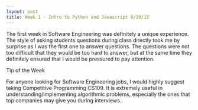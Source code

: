 ```yaml
---
layout: post
title: Week 1 - Intro to Python and Javascript 8/30/15
---
```


The first week in Software Engineering was definitely a unique experience. The style of asking students questions during class directly took me by surprise as I was the first one to answer questions. The questions were not too difficult that they would be too hard to answer, but at the same time they definitely ensured that I would be pressured to pay attention. 

Tip of the Week

For anyone looking for Software Engineering jobs, I would highly suggest taking Competitive Programming CS109. It is extremely useful in understanding/implementing algorithmic problems, especially the ones that top companies may give you during interviews.